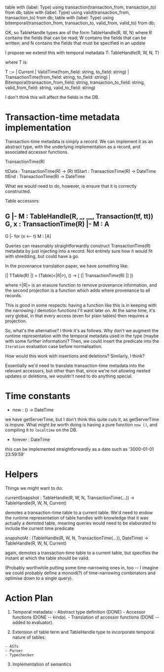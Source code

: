 table with (label: Type) using transaction(transaction_from, transaction_to) from db;
table with (label: Type) using valid(transaction_from, transaction_to) from db;
table with (label: Type) using bitemporal(transaction_from, transaction_to, valid_from, valid_to) from db;



OK, so TableHandle types are of the form
  TableHandle(R, W, N)
where R contains the fields that can be read; W contains the fields that can be
written; and N contains the fields that must be specified in an update

I propose we extend this with temporal metadata T:
  TableHandle(R, W, N, T)

where T is:

  T ::=
    | Current
    | ValidTime(from_field: string, to_field: string)
    | TransactionTime(from_field: string, to_field: string)
    | Bitemporal(transaction_from_field: string, transaction_to_field: string,
        valid_from_field: string, valid_to_field: string)

I don't think this will affect the fields in the DB.

# Transaction-time metadata implementation

Transaction-time metadata is simply a record. We can implement it as an abstract
type, with the underlying implementation as a record, and associated accessor
functions.


  TransactionTime(R)

  ttData  : TransactionTime(R) -> (R)
  ttStart : TransactionTime(R) -> DateTime
  ttEnd   : TransactionTime(R) -> DateTime

What we would need to do, however, is ensure that it is correctly constructed.

Table accessors:


  G |- M : TableHandle(R, _, __, Transaction(tf, tt))    G, x : TransactionTime(R) |- M : A
  ----------------------------------------------------------------------------------------------
  G |- for (x <-- t) M : [A]


Queries can reasonably straightforwardly construct TransactionTime(R) metadata
by just injecting into a record. Not entirely sure how it would fit with
shredding, but could have a go.

In the provenance translation paper, we have something like:

  [| TTable(R) |] = (Table(<|R|>), () -> [ [| TransactionTime(R) |]  ])

where <|R|> is an erasure function to remove provenance information, and the
second projection is a function which adds where provenance to all records.

This is good in some respects: having a function like this is in keeping with
the narrowing / demotion functions I'll want later on. At the same time, it's
_very_ global, in that every access (even for plain tables) then requires a projection.

So, what's the alternative? I think it's as follows. Why don't we augment the
runtime representation with the temporal metadata used in the type (maybe with
some further information)? Then, we could insert the predicate into the
`Iteration` evaluation case before normalisation.

How would this work with insertions and deletions? Similarly, I think?

Essentially we'd need to translate transaction-time metadata into the relevant
accessors, but other than that, since we're not allowing nested updates or
deletions, we wouldn't need to do anything special.


# Time constants

  - now : () -> DateTime

we have getServerTime, but I don't think this quite cuts it, as getServerTime is
impure. What might be worth doing is having a pure function `now ()`, and
compiling it to `localtime` on the DB.

  - forever : DateTime

this can be implemented straightforwardly as a date such as '3000-01-01 23:59:59'

# Helpers

Things we might want to do:

  currentSnapshot : TableHandle(R, W, N, TransactionTime(...)) -> TableHandle(R, W, N, Current)

demotes a transaction-time table to a current table. We'd need to endow the
runtime representation of table handles with knowledge that it was actually a
demoted table, meaning queries would need to be elaborated to include the
current time predicate

  snapshotAt : (TableHandle(R, W, N, TransactionTime(...)), DateTime) -> TableHandle(R, W, N, Current)

again, demotes a transaction-time table to a current table, but specifies the
instant at which the table should be valid.

(Probably worthwhile putting some time-narrowing ones in, too -- I imagine we
could probably define a monoid(?) of time-narrowing combinators and optimise
down to a single query).



# Action Plan

  1. Temporal metadata:
    - Abstract type definition (DONE)
    - Accessor functions (DONE -- kinda).
    - Translation of accessor functions (DONE -- added to evaluator).

  2. Extension of table term and TableHandle type to incorporate temporal nature
     of tables:

    - ASTs
    - Parser
    - Typechecker

  3. Implementation of semantics

